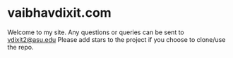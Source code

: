 # vaibhavdixit.com
Welcome to my site. Any questions or queries can be sent to vdixit2@asu.edu
Please add stars to the project if you choose to clone/use the repo.
